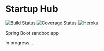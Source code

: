 # Startup Hub
[![Build Status](https://travis-ci.org/dlizarra/spring-boot.svg)](https://travis-ci.org/dlizarra/spring-boot)
[![Coverage Status](https://coveralls.io/repos/dlizarra/spring-boot/badge.svg?branch=master&service=github)](https://coveralls.io/github/dlizarra/spring-boot?branch=master) 
[![Heroku](http://heroku-badge.herokuapp.com/?app=startup-hub&root=h2console)](http://startup-hub.herokuapp.com)

Spring Boot sandbox app

In progress...  
